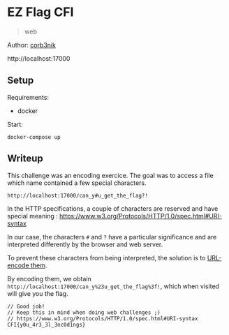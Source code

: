 # EZ Flag CFI

> web

Author: [corb3nik](https://github.com/Corb3nik)

http://localhost:17000


## Setup

Requirements:
- docker

Start:

```shell
docker-compose up
```

## Writeup

This challenge was an encoding exercice.
The goal was to access a file which name contained a few special characters.

```
http://localhost:17000/can_y#u_get_the_flag?!
```

In the HTTP specifications, a couple of characters are reserved and have
special meaning : https://www.w3.org/Protocols/HTTP/1.0/spec.html#URI-syntax

In our case, the characters `#` and `?` have a particular significance and
are interpreted differently by the browser and web server.

To prevent these characters from being interpreted, the solution is to
[URL-encode them](https://meyerweb.com/eric/tools/dencoder/).

By encoding them, we obtain `http://localhost:17000/can_y%23u_get_the_flag%3f!`,
which when visited will give you the flag.

```
// Good job!
// Keep this in mind when doing web challenges ;)
// https://www.w3.org/Protocols/HTTP/1.0/spec.html#URI-syntax
CFI{y0u_4r3_3l_3nc0d1ngs}
```
